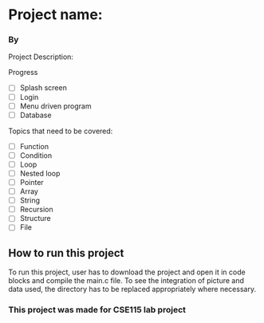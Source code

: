 


[comment]: <> (# CSE-115-Bridge-Toll-Management)

# Project name: 
<h3> By 
</h3>

<p>Project Description:</p>


Progress
- [ ] Splash screen
- [ ] Login
- [ ] Menu driven program                              
- [ ] Database

Topics that need to be covered:
- [ ] Function
- [ ] Condition
- [ ] Loop
- [ ] Nested loop
- [ ] Pointer
- [ ] Array
- [ ] String
- [ ] Recursion
- [ ] Structure
- [ ] File
<h2>How to run this project</h2>
To run this project, user has to download the project and open it in code blocks and compile the main.c file. To see the integration of picture and data used, the directory has to be replaced appropriately where necessary. 

<h3>This project was made for CSE115 lab project</h3>

